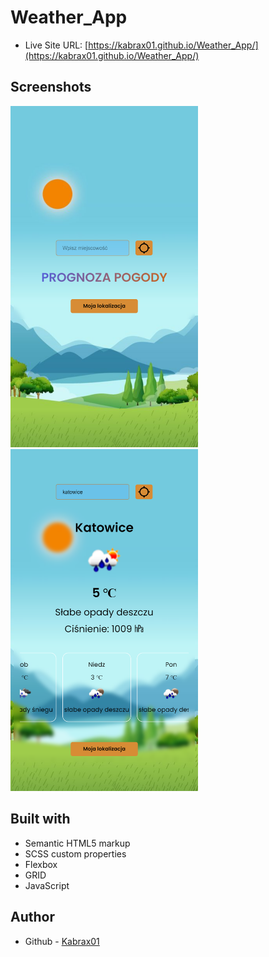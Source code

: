 # Weather_App

- Live Site URL: [https://kabrax01.github.io/Weather_App/](https://kabrax01.github.io/Weather_App/)

## Screenshots

<p display="flex">
<img src="/src/img/ss_WA_1.png" width="300">
<img src="/src/img/ss_WA_2.png" width="300">
</p>

## Built with

- Semantic HTML5 markup
- SCSS custom properties
- Flexbox
- GRID
- JavaScript

## Author

- Github - [Kabrax01](https://github.com/Kabrax01)
